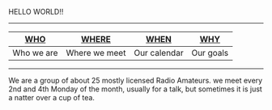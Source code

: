 HELLO WORLD!!
___
[WHO ](who.html) | [WHERE ](where.html) | [WHEN ](when.html) | [WHY ](why.html)
----------------|------------------|-------------------|---------------------
Who we are | Where we meet | Our calendar | Our goals
___
We are a group of about 25 mostly licensed Radio Amateurs.
we meet every 2nd and 4th Monday of the month, usually for a talk, but sometimes
it is just a natter over a cup of tea.
